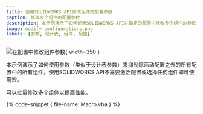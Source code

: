 ```yaml
---
title: 使用SOLIDWORKS API修改组件的配置参数
caption: 修改多个组件的配置参数
description: 本示例演示了如何使用SOLIDWORKS API在指定的配置中修改多个组件的参数（例如抑制状态）。
image: modify-configurations.png
labels: [参数, 设计表, 组件, 配置]
---
```

![在配置中修改组件参数](modify-configurations.png){ width=350 }

本示例演示了如何使用参数（类似于设计表参数）来抑制除活动配置之外的所有配置中的所有组件，使用SOLIDWORKS API不需要激活配置或选择任何组件即可使用宏。

可以批量修改多个组件以提高性能。

{% code-snippet { file-name: Macro.vba } %}